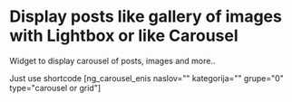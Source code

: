 # Display posts like gallery of images with Lightbox or like Carousel

Widget to display carousel of posts, images and more..

Just use shortcode [ng_carousel_enis naslov="" kategorija="" grupe="0" type="carousel or grid"]
